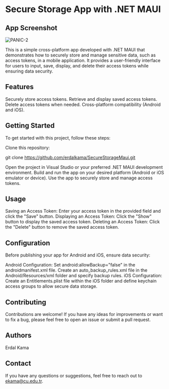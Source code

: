 # Secure Storage App with .NET MAUI

## App Screenshot
![PANIC-2](https://github.com/erdalkama/SecureStorageMaui/assets/34250103/c502d764-39e8-4f94-89bc-dfc66c0de625)

This is a simple cross-platform app developed with .NET MAUI that demonstrates how to securely store and manage sensitive data, such as access tokens, in a mobile application. It provides a user-friendly interface for users to input, save, display, and delete their access tokens while ensuring data security.

## Features

Securely store access tokens.
Retrieve and display saved access tokens.
Delete access tokens when needed.
Cross-platform compatibility (Android and iOS).

## Getting Started

To get started with this project, follow these steps:

Clone this repository:

git clone https://github.com/erdalkama/SecureStorageMaui.git

Open the project in Visual Studio or your preferred .NET MAUI development environment.
Build and run the app on your desired platform (Android or iOS emulator or device).
Use the app to securely store and manage access tokens.

## Usage

Saving an Access Token: Enter your access token in the provided field and click the "Save" button.
Displaying an Access Token: Click the "Show" button to display the saved access token.
Deleting an Access Token: Click the "Delete" button to remove the saved access token.

## Configuration

Before publishing your app for Android and iOS, ensure data security:

Android Configuration:
Set android:allowBackup="false" in the androidmanifest.xml file.
Create an auto_backup_rules.xml file in the Android/Resources/xml folder and specify backup rules.
iOS Configuration:
Create an Entitlements.plist file within the iOS folder and define keychain access groups to allow secure data storage.

## Contributing

Contributions are welcome! If you have any ideas for improvements or want to fix a bug, please feel free to open an issue or submit a pull request.

## Authors

Erdal Kama

## Contact

If you have any questions or suggestions, feel free to reach out to ekama@cu.edu.tr.
